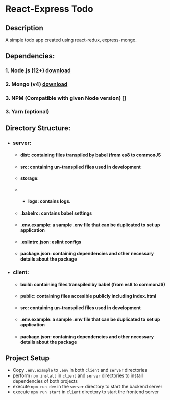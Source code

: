 # React-Express Todo

## Description
A simple todo app created using react-redux, express-mongo.

## Dependencies:
  ### 1. Node.js (12+) [download](https://nodejs.org/en/download/)
  ### 2. Mongo (v4) [download](https://www.mongodb.com/try/download/community)
  ### 3. NPM (Compatible with given Node version) []
  ### 3. Yarn (optional)

## Directory Structure:
- ### server:
  - #### dist: containing files transpiled by babel (from es8 to commonJS
  - #### src: containing un-transpiled files used in development
  - #### storage:
  - - #### logs: contains logs.
  - #### .babelrc: contains babel settings
  - #### .env.example: a sample .env file that can be duplicated to set up application
  - #### .eslintrc.json: eslint configs
  - #### package.json: containing dependencies and other necessary details about the package
- ### client:
  - #### build: containing files transpiled by babel (from es8 to commonJS)
  - #### public: containing files accesible publicly including index.html
  - #### src: containing un-transpiled files used in development
  - #### .env.example: a sample .env file that can be duplicated to set up application
  - #### package.json: containing dependencies and other necessary details about the package


## Project Setup
- Copy `.env.example` to `.env` in both `client` and `server` directories
- perform `npm install` in `client` and `server` directories to install dependencies of both projects
- execute `npm run dev` in the `server` directory to start the backend server
- execute `npm run start` in `client` directory to start the frontend server
